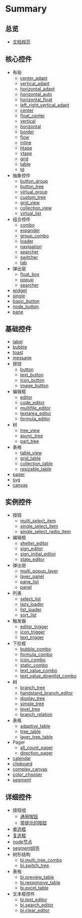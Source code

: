 # Summary

## 总览
* [文档规范](README.md)

## 核心控件
* 布局
    * [center_adapt](core/layout/center_adapt.md)
    * [vertical_adapt](core/layout/vertical_adapt.md)
    * [horizontal_adapt](core/layout/horizontal_adapt.md)
    * [horizontal_auto](core/layout/horizontal_auto.md)
    * [horizontal_float](core/layout/horizontal_float.md)
    * [left_right_vertical_adapt](core/layout/left_right_vertical_adapt.md)
    * [center](core/layout/center.md)
    * [float_center](core/layout/float_center.md)
    * [vertical](core/layout/vertical.md)
    * [horizontal](core/layout/horizontal.md)
    * [border](core/layout/border.md)
    * [flow](core/layout/flow.md)
    * [inline](core/layout/inline.md)
    * [htape](core/layout/htape.md)
    * [vtape](core/layout/vtape.md)
    * [grid](core/layout/grid.md)
    * [table](core/layout/table.md)
    * [td](core/layout/td.md)
* 抽象控件
    * [button_group](core/abstract/button_group.md)
    * [button_tree](core/abstract/button_tree.md)
    * [virtual_group](core/abstract/virtual_group.md)
    * [custom_tree](core/abstract/custom_tree.md)
    * [grid_view](core/abstract/grid_view.md)
    * [collection_view](core/abstract/collection_view.md)
    * [virtual_list](core/abstract/virtual_list.md)
* 组合控件
    * [combo](core/combination/bi.combo.md)
    * [expander](core/combination/bi.expander.md)
    * [group_combo](core/combination/group_combo.md)
    * [loader](core/combination/loader.md)
    * [navigation](core/combination/navigation.md)
    * [searcher](core/combination/searcher.md)
    * [switcher](core/combination/switcher.md)
    * [tab](core/combination/tab.md)
* 弹出层
    * [float_box](core/layer/layer_float_box.md)
    * [popup](core/layer/layer_popup.md)
    * [searcher](core/layer/layer_searcher.md)
* [widget](core/widget.md)
* [single](core/single.md)
* [basic_button](core/basic_button.md)
* [node_button](core/node_button.md)
* [pane](core/pane.md)

## 基础控件
* [label](base/label.md)
* [bubble](base/bubble.md)
* [toast](base/toast.md)
* [message](base/message.md)
* 按钮
    * [button](base/button/button.md)
    * [text_button](base/button/text_button.md)
    * [icon_button](base/button/icon_button.md)
    * [image_button](base/button/image_button.md)
* 编辑框
    * [editor](base/editor/editor.md)
    * [code_editor](base/editor/code_editor.md)
    * [multifile_editor](base/editor/multifile_editor.md)
    * [textarea_editor](base/editor/textarea_editor.md)
    * [formula_editor](base/editor/formula_editor.md)
* 树
    * [tree_view](base/tree/tree_view.md)
    * [async_tree](base/tree/async_tree.md)
    * [part_tree](base/tree/part_tree.md)
* 表格
    * [table_view](base/table/table_view.md)
    * [grid_table](base/table/grid_table.md)
    * [collection_table](base/table/collection_table.md)
    * [resizable_table](base/table/resizable_table.md)
* [pager](base/pager.md)
* [svg](base/svg.md)
* [canvas](base/canvas.md)

## 实例控件
* 按钮
    * [multi_select_item](case/button/multi_select_item.md)
    * [single_select_item](case/button/single_select_item.md)
    * [single_select_radio_item](case/button/single_select_radio_item.md)
* 编辑框
    * [shelter_editor](case/editor/shelter_editor.md)
    * [sign_editor](case/editor/sign_editor.md)
    * [sign_initial_editor](case/editor/sign_initial_editor.md)
    * [state_editor](case/editor/state_editor.md)
* 弹出层
    * [multi_popup_layer](case/layer/multi_popup_layer.md)
    * [layer_panel](case/layer/layer_panel.md)
    * [pane_list](case/layer/pane_list.md)
    * [panel](case/layer/panel.md)
* 列表
    * [select_list](case/list/list.select.md)
    * [lazy_loader](case/loader/lazy_loader.md)
    * [list_loader](case/loader/list_loader.md)
    * [sort_list](case/loader/sort_list.md)
* 触发器
    * [editor_trigger](case/trigger/editor_trigger.md)
    * [icon_trigger](case/trigger/icon_trigger.md)
    * [text_trigger](case/trigger/text_trigger.md)
* 下拉框
    * [bubble_combo](case/combo/bubble_combo.md)
    * [formula_combo](case/combo/formula_combo.md)
    * [icon_combo](case/combo/icon_combo.md)
    * [static_combo](case/combo/static_combo.md)
    * [text_value_combo](case/combo/static_combo.md)
    * [text_value_downlist_combo](case/combo/text_value_downlist_combo.md)
* 树
    * [branch_tree](case/tree/branch_tree.md)
    * [handstand_branch_editor](case/tree/handstand_branch_editor.md)
    * [display_tree](case/tree/display_tree.md)
    * [simple_tree](case/tree/simple_tree.md)
    * [level_tree](case/tree/level_tree.md)
    * [branch_relation](case/tree/branch_relation.md)
* 表格
    * [adaptive_table](case/table/adaptive_table.md)
    * [tree_table](case/table/tree_table.md)
    * [layer_tree_table](case/table/layer_tree_table.md)
* Pager
    * [all_count_pager](case/pager/all_count_pager.md)
    * [direction_pager](case/pager/direction_pager.md)
* [calendar](case/calendar.md)
* [clipboard](case/shelter_editor.md)
* [complex_canvas](case/complex_canvas.md)
* [color_chooser](case/color_chooser.md)
* [segment](case/segment.md)

## 详细控件
* 按钮组
    * [通用按钮](detailed/bi.button/general.md)
    * [带提示的按钮](detailed/bi.button/tooltip.md)
* [单选框](detailed/bi.single_select_item.md)
* [复选框](detailed/bi.multi_select_item.md)
* [node节点](detailed/node.md)
* [segment组件](detailed/bi.segment.md)
* 树形结构
    * [bi.multi_tree_combo](detailed/tree/bi.multi_tree_combo.md)
    * [bi.switch_tree](detailed/tree/bi.switch_tree.md)
* 表格
    * [bi.preview_table](detailed/table/bi.preview_table.md)
    * [bi.responsive_table](detailed/table/bi.responsive_table.md)
    * [bi.excel_table](detailed/table/bi.excel_table.md)
* 文本框控件
    * [bi.text_editor](detailed/text_input/bi.text_editor.md)
    * [bi.search_editor](detailed/text_input/bi.search_editor.md)
    * [bi.clear_editor](detailed/text_input/bi.clear_editor.md)

